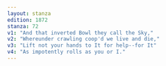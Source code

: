 ```yaml
---
layout: stanza
edition: 1872
stanza: 72
v1: "And that inverted Bowl they call the Sky,"
v2: "Whereunder crawling coop'd we live and die,"
v3: "Lift not your hands to It for help--for It"
v4: "As impotently rolls as you or I."
---
```

